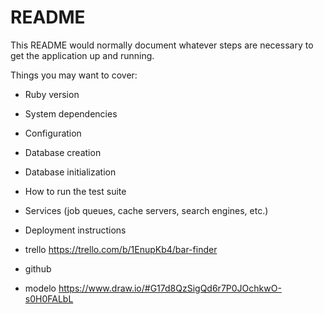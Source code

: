 # README

This README would normally document whatever steps are necessary to get the
application up and running.

Things you may want to cover:

* Ruby version

* System dependencies

* Configuration

* Database creation

* Database initialization

* How to run the test suite

* Services (job queues, cache servers, search engines, etc.)

* Deployment instructions

* trello https://trello.com/b/1EnupKb4/bar-finder 

* github 

* modelo https://www.draw.io/#G17d8QzSigQd6r7P0JOchkwO-s0H0FALbL  
